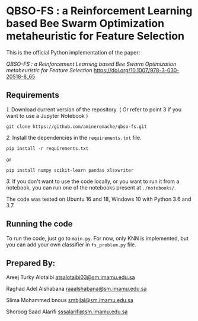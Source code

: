 # QBSO-FS : a Reinforcement Learning based Bee Swarm Optimization metaheuristic for Feature Selection

This is the official Python implementation of the paper:

*QBSO-FS : a Reinforcement Learning based Bee Swarm Optimization metaheuristic for Feature Selection* <https://doi.org/10.1007/978-3-030-20518-8_65>


## Requirements 

*1.* Download current version of the repository. ( Or refer to point 3 if you want to use a Jupyter Notebook )<br>

```
git clone https://github.com/amineremache/qbso-fs.git
```

*2.* Install the dependencies in the `requirements.txt` file.<br>
```
pip install -r requirements.txt
``` 

or 

```
pip install numpy scikit-learn pandas xlsxwriter
```

*3.* If you don't want to use the code locally, or you want to run it from a notebook, you can run one of the notebooks present at `./notebooks/`.<br>


The code was tested on Ubuntu 16 and 18, Windows 10 with Python 3.6 and 3.7.

## Running the code

To run the code, just go to `main.py`. For now, only KNN is implemented, but you can add your own classifier in `fs_problem.py` file.

## Prepared By:
Areej Turky Alotaibi	atsalotaibi03@sm.imamu.edu.sa

Raghad Adel Alshabana	raaalshabana@sm.imamu.edu.sa

Slima Mohammed bnous	smbjlal@sm.imamu.edu.sa

Shoroog Saad Alarifi	sssalarifi@sm.imamu.edu.sa

